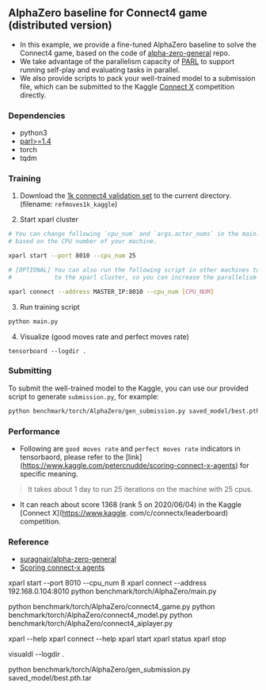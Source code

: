 ## AlphaZero baseline for Connect4 game (distributed version)
- In this example, we provide a fine-tuned AlphaZero baseline to solve the Connect4 game, based on the code of 
  [alpha-zero-general](https://github.com/suragnair/alpha-zero-general) repo. 
- We take advantage of the parallelism capacity of [PARL](https://github.com/PaddlePaddle/PARL) to support running 
  self-play and evaluating tasks in parallel. 
- We also provide scripts to pack your well-trained model to a submission file, which can be submitted to the Kaggle 
  [Connect X](https://www.kaggle.com/c/connectx/leaderboard) competition directly. 

### Dependencies
- python3
- [parl>=1.4](https://github.com/PaddlePaddle/PARL)
- torch
- tqdm

### Training 
1. Download the [1k connect4 validation set](https://www.kaggle.com/petercnudde/1k-connect4-validation-set) to the 
   current directory. (filename: `refmoves1k_kaggle`) 

2. Start xparl cluster
```bash
# You can change following `cpu_num` and `args.actor_nums` in the main.py 
# based on the CPU number of your machine.

xparl start --port 8010 --cpu_num 25
```

```bash
# [OPTIONAL] You can also run the following script in other machines to add more CPU resource 
#            to the xparl cluster, so you can increase the parallelism (args.actor_nums).

xparl connect --address MASTER_IP:8010 --cpu_num [CPU_NUM]
```

3. Run training script
```bash
python main.py
```

4. Visualize (good moves rate and perfect moves rate)
```
tensorboard --logdir .
```

### Submitting
To submit the well-trained model to the Kaggle, you can use our provided script to generate `submission.py`, for example:
```bash
python benchmark/torch/AlphaZero/gen_submission.py saved_model/best.pth.tar
```

### Performance
- Following are `good moves rate` and `perfect moves rate` indicators in tensorbaord, please refer to the [link]
  (https://www.kaggle.com/petercnudde/scoring-connect-x-agents) for specific meaning. 


> It takes about 1 day to run 25 iterations on the machine with 25 cpus.

- It can reach about score 1368 (rank 5 on 2020/06/04) in the Kaggle [Connect X](https://www.kaggle.
  com/c/connectx/leaderboard) competition. 


### Reference
- [suragnair/alpha-zero-general](https://github.com/suragnair/alpha-zero-general)
- [Scoring connect-x agents](https://www.kaggle.com/petercnudde/scoring-connect-x-agents)

xparl start --port 8010 --cpu_num 8
xparl connect --address 192.168.0.104:8010
python benchmark/torch/AlphaZero/main.py

python benchmark/torch/AlphaZero/connect4_game.py
python benchmark/torch/AlphaZero/connect4_model.py
python benchmark/torch/AlphaZero/connect4_aiplayer.py



xparl --help
xparl connect --help
xparl start
xparl status
xparl stop

visualdl --logdir .

python benchmark/torch/AlphaZero/gen_submission.py saved_model/best.pth.tar